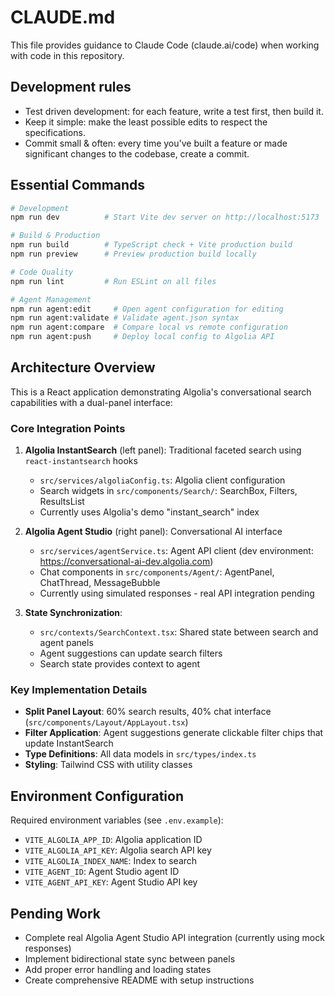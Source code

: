 # CLAUDE.md

This file provides guidance to Claude Code (claude.ai/code) when working with code in this repository.

## Development rules
- Test driven development: for each feature, write a test first, then build it.
- Keep it simple: make the least possible edits to respect the specifications.
- Commit small & often: every time you've built a feature or made significant changes to the codebase, create a commit.

## Essential Commands

```bash
# Development
npm run dev          # Start Vite dev server on http://localhost:5173

# Build & Production
npm run build        # TypeScript check + Vite production build
npm run preview      # Preview production build locally

# Code Quality
npm run lint         # Run ESLint on all files

# Agent Management
npm run agent:edit     # Open agent configuration for editing
npm run agent:validate # Validate agent.json syntax
npm run agent:compare  # Compare local vs remote configuration  
npm run agent:push     # Deploy local config to Algolia API
```

## Architecture Overview

This is a React application demonstrating Algolia's conversational search capabilities with a dual-panel interface:

### Core Integration Points

1. **Algolia InstantSearch** (left panel): Traditional faceted search using `react-instantsearch` hooks
   - `src/services/algoliaConfig.ts`: Algolia client configuration
   - Search widgets in `src/components/Search/`: SearchBox, Filters, ResultsList
   - Currently uses Algolia's demo "instant_search" index

2. **Algolia Agent Studio** (right panel): Conversational AI interface
   - `src/services/agentService.ts`: Agent API client (dev environment: https://conversational-ai-dev.algolia.com)
   - Chat components in `src/components/Agent/`: AgentPanel, ChatThread, MessageBubble
   - Currently using simulated responses - real API integration pending

3. **State Synchronization**:
   - `src/contexts/SearchContext.tsx`: Shared state between search and agent panels
   - Agent suggestions can update search filters
   - Search state provides context to agent

### Key Implementation Details

- **Split Panel Layout**: 60% search results, 40% chat interface (`src/components/Layout/AppLayout.tsx`)
- **Filter Application**: Agent suggestions generate clickable filter chips that update InstantSearch
- **Type Definitions**: All data models in `src/types/index.ts`
- **Styling**: Tailwind CSS with utility classes

## Environment Configuration

Required environment variables (see `.env.example`):
- `VITE_ALGOLIA_APP_ID`: Algolia application ID
- `VITE_ALGOLIA_API_KEY`: Algolia search API key
- `VITE_ALGOLIA_INDEX_NAME`: Index to search
- `VITE_AGENT_ID`: Agent Studio agent ID
- `VITE_AGENT_API_KEY`: Agent Studio API key

## Pending Work

- Complete real Algolia Agent Studio API integration (currently using mock responses)
- Implement bidirectional state sync between panels
- Add proper error handling and loading states
- Create comprehensive README with setup instructions
